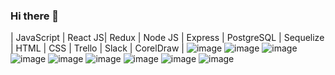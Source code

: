 ### Hi there 👋

| JavaScript | React JS| Redux | Node JS | Express | PostgreSQL | Sequelize | HTML | CSS | Trello | Slack | CorelDraw |
![image](https://user-images.githubusercontent.com/96601499/174880919-7134b46b-f5dd-4816-aeeb-9ecb44634e93.png)
![image](https://user-images.githubusercontent.com/96601499/174881016-17a47ab4-d14e-4837-bf7e-651f019dcdb2.png)
![image](https://user-images.githubusercontent.com/96601499/174881049-8737663b-7359-4ac4-b0fd-1ea995ea5544.png)
![image](https://user-images.githubusercontent.com/96601499/174881062-df2e73ab-db13-49ac-bad9-54f4fc26f926.png)
![image](https://user-images.githubusercontent.com/96601499/174881093-57fc6f0d-89d3-445c-a637-d43ef6866597.png)
![image](https://user-images.githubusercontent.com/96601499/174881134-a8f56511-c3f4-4f8e-8cde-2fd979d7579f.png)
![image](https://user-images.githubusercontent.com/96601499/174881150-462f4cd5-4874-475f-94b9-04086f09d2bc.png)
![image](https://user-images.githubusercontent.com/96601499/174881166-ad9d780c-47d1-460a-9ee5-d61ca2b1d02d.png)
![image](https://user-images.githubusercontent.com/96601499/174881187-df6fafaa-934e-4a4d-9c91-f4eb65353671.png)




                       

<!--
**dondanielon/dondanielon** is a ✨ _special_ ✨ repository because its `README.md` (this file) appears on your GitHub profile.

Here are some ideas to get you started:

- 🔭 I’m currently working on ...
- 🌱 I’m currently learning ...
- 👯 I’m looking to collaborate on ...
- 🤔 I’m looking for help with ...
- 💬 Ask me about ...
- 📫 How to reach me: ...
- 😄 Pronouns: ...
- ⚡ Fun fact: ...
-->
